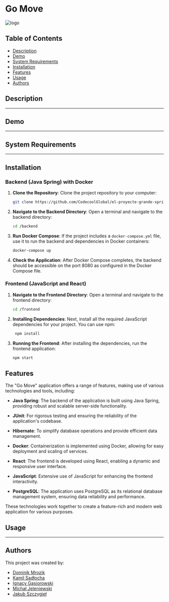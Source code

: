 # Go Move

![logo](https://github.com/CodecoolGlobal/el-proyecte-grande-sprint-1-java-dmrozik87/assets/116550165/7073b2b3-20c8-4a5d-a836-f6927248b5e1)

## Table of Contents

- [Description](#description)
- [Demo](#demo)
- [System Requirements](#system-requirements)
- [Installation](#installation)
- [Features](#features)
- [Usage](#usage)
- [Authors](#authors)


## Description

---

## Demo

---

## System Requirements

---

## Installation

### Backend (Java Spring) with Docker

1. **Clone the Repository**: Clone the project repository to your computer:

    ```bash
    git clone https://github.com/CodecoolGlobal/el-proyecte-grande-sprint-1-java-dmrozik87
    ```

2. **Navigate to the Backend Directory**: Open a terminal and navigate to the backend directory:

    ```bash
    cd /backend
    ```

3. **Run Docker Compose**: If the project includes a `docker-compose.yml` file, use it to run the backend and dependencies in Docker containers:

    ```bash
    docker-compose up
    ```

4. **Check the Application**: After Docker Compose completes, the backend should be accessible on the port 8080 as configured in the Docker Compose file.

### Frontend (JavaScript and React)

1. **Navigate to the Frontend Directory**: Open a terminal and navigate to the frontend directory:

    ```bash
    cd /frontend
    ```

2. **Installing Dependencies**: Next, install all the required JavaScript dependencies for your project. You can use npm:

   ```bash
    npm install
    ```

3. **Running the Frontend**: After installing the dependencies, run the frontend application:

    ```bash
    npm start
    ```

## Features

The "Go Move" application offers a range of features, making use of various technologies and tools, including:

- **Java Spring**: The backend of the application is built using Java Spring, providing robust and scalable server-side functionality.

- **JUnit**: For rigorous testing and ensuring the reliability of the application's codebase.

- **Hibernate**: To simplify database operations and provide efficient data management.

- **Docker**: Containerization is implemented using Docker, allowing for easy deployment and scaling of services.

- **React**: The frontend is developed using React, enabling a dynamic and responsive user interface.

- **JavaScript**: Extensive use of JavaScript for enhancing the frontend interactivity.

- **PostgreSQL**: The application uses PostgreSQL as its relational database management system, ensuring data reliability and performance.

These technologies work together to create a feature-rich and modern web application for various purposes.


## Usage

---


## Authors

This project was created by:
- [Dominik Mrozik](https://github.com/dmrozik87)
- [Kamil Sadłocha](https://github.com/KamilSadlocha)
- [Ignacy Gąsiorowski](https://github.com/ignacyD)
- [Michał Jeleniewski](https://github.com/Michal-Jeleniewski)
- [Jakub Szczygieł](https://github.com/Szczygiel29)



